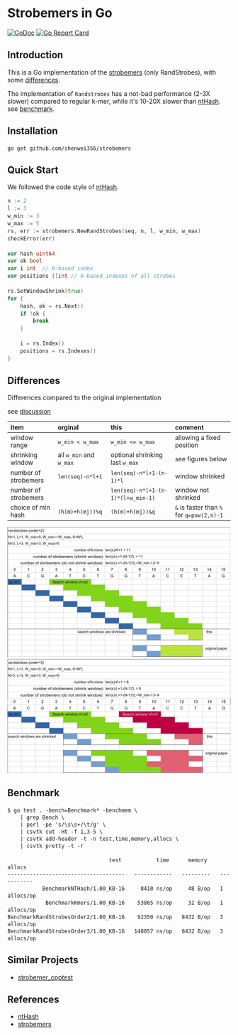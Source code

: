 # Strobemers in Go

[![GoDoc](https://godoc.org/github.com/shenwei356/strobemers?status.svg)](https://godoc.org/github.com/shenwei356/strobemers)
[![Go Report Card](https://goreportcard.com/badge/github.com/shenwei356/strobemers)](https://goreportcard.com/report/github.com/shenwei356/strobemers)

## Introduction

This is a Go implementation of the [strobemers](https://github.com/ksahlin/strobemers) (only RandStrobes),
with some [differences](#differences).

The implementation of `Randstrobes` has a not-bad performance (2-3X slower) compared to regular k-mer,
while it's 10-20X slower than [ntHash](https://github.com/will-rowe/nthash/). 
see [benchmark](#benchmark).


## Installation

    go get github.com/shenwei356/strobemers

## Quick Start

We followed the code style of [ntHash](https://github.com/will-rowe/nthash/).

```go
n := 2
l := 3
w_min := 3
w_max := 5
rs, err := strobemers.NewRandStrobes(seq, n, l, w_min, w_max)
checkError(err)

var hash uint64
var ok bool
var i int  // 0-based index
var positions []int // 0-based indexes of all strobes

rs.SetWindowShrink(true)
for {
    hash, ok = rs.Next()
    if !ok {
        break
    }

    i = rs.Index()
    positions = rs.Indexes()
}

```

## Differences

Differences compared to the original implementation

see [discussion](https://github.com/ksahlin/strobemers/issues/2)

item                |orginal                |this                              |comment
:-------------------|:----------------------|:---------------------------------|:----------------------------------------
window range        |`w_min < w_max`        |`w_min <= w_max`                  |allowing a fixed position
shrinking window    |all `w_min` and `w_max`|optional shrinking last `w_max`   |see figures below
number of strobemers|`len(seq)-n*l+1`       |`len(seq)-n*l+1-(n-1)*l`          |window shrinked
number of strobemers|                       |`len(seq)-n*l+1-(n-1)*(l+w_min-1)`|window not shrinked
choice of min hash  |`(h(m)+h(mj))%q`       |`(h(m)+h(mj))&q`                  |`&` is faster than `%` for `q=pow(2,n)-1`

<img src="illustration_randstrobes_order2.jpg" width="750" />

<img src="illustration_randstrobes_order3.jpg" width="750" />

## Benchmark

    $ go test . -bench=Benchmark* -benchmem \
        | grep Bench \
        | perl -pe 's/\s\s+/\t/g' \
        | csvtk cut -Ht -f 1,3-5 \
        | csvtk add-header -t -n test,time,memory,allocs \
        | csvtk pretty -t -r

                                    test           time      memory        allocs
    -------------------------------------   ------------   ---------   -----------
               BenchmarkNTHash/1.00_KB-16     8410 ns/op     48 B/op   1 allocs/op
                BenchmarkKmers/1.00_KB-16    53865 ns/op     32 B/op   1 allocs/op
    BenchmarkRandStrobesOrder2/1.00_KB-16    92350 ns/op   8432 B/op   3 allocs/op
    BenchmarkRandStrobesOrder3/1.00_KB-16   148057 ns/op   8432 B/op   3 allocs/op


## Similar Projects

- [strobemer_cpptest](https://github.com/BGI-Qingdao/strobemer_cpptest)

## References

- [ntHash](http://dx.doi.org/10.1093/bioinformatics/btw397)
- [strobemers](https://doi.org/10.1101/2021.01.28.428549)